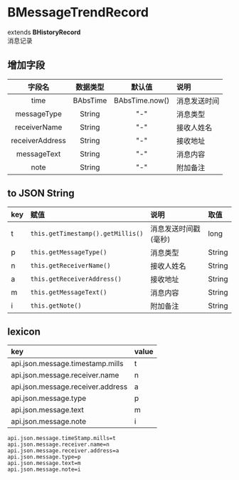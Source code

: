# BMessageTrendRecord
extends **BHistoryRecord**  
消息记录

## 增加字段
| 字段名 | 数据类型 | 默认值 | 说明 |
|:-------:|:------:|:-------:|:------------|
| time | BAbsTime | BAbsTime.now() | 消息发送时间 |
| messageType | String | "-" | 消息类型 |
| receiverName | String | "-" | 接收人姓名 |
| receiverAddress | String | "-" | 接收地址 |
| messageText | String | "-" | 消息内容 |
| note | String | "-" | 附加备注 |

## to JSON String
| key | 赋值 | 说明 | 取值 |
|:-------|:------|:-------|:---------|
| t | `this.getTimestamp().getMillis()` | 消息发送时间戳(毫秒) | long |
| p | `this.getMessageType()` | 消息类型 | String |
| n | `this.getReceiverName()` | 接收人姓名 | String |
| a | `this.getReceiverAddress()` | 接收地址 | String |
| m | `this.getMessageText()` | 消息内容 | String |
| i | `this.getNote()` | 附加备注 | String |

## lexicon
| key | value |
|:-------|:------|
| api.json.message.timestamp.mills | t |
| api.json.message.receiver.name | n |
| api.json.message.receiver.address | a |
| api.json.message.type | p |
| api.json.message.text | m |
| api.json.message.note | i |

```
api.json.message.timeStamp.mills=t
api.json.message.receiver.name=n
api.json.message.receiver.address=a
api.json.message.type=p
api.json.message.text=m
api.json.message.note=i
```